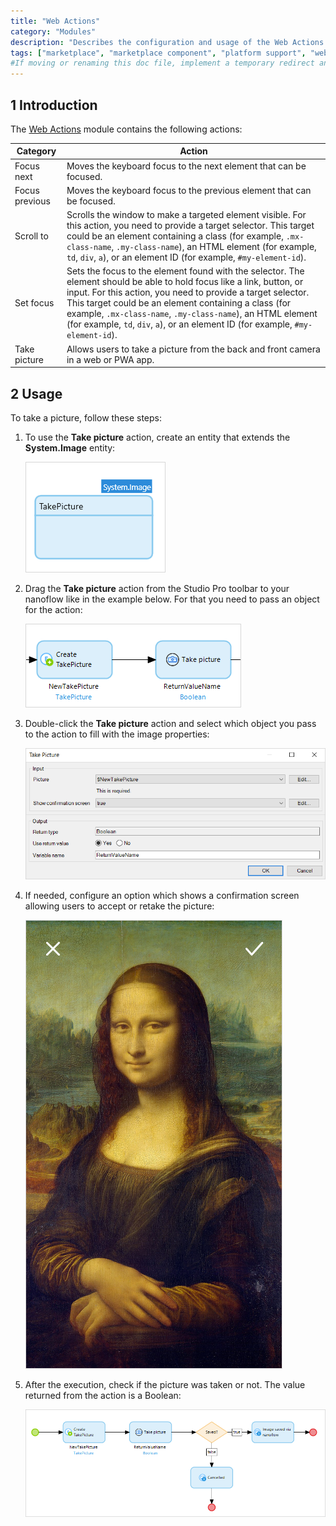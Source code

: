 ```yaml
---
title: "Web Actions"
category: "Modules"
description: "Describes the configuration and usage of the Web Actions module, which is available in the Mendix Marketplace."
tags: ["marketplace", "marketplace component", "platform support", "web actions"]
#If moving or renaming this doc file, implement a temporary redirect and let the respective team know they should update the URL in the product. See Mapping to Products for more details.
---
```


## 1 Introduction

The [Web Actions](https://marketplace.mendix.com/link/component/114337/) module contains the following actions:

| Category | Action |
| --- | --- |
| Focus next | Moves the keyboard focus to the next element that can be focused. |
| Focus previous | Moves the keyboard focus to the previous element that can be focused. |
| Scroll to | Scrolls the window to make a targeted element visible. For this action, you need to provide a target selector. This target could be an element containing a class (for example, `.mx-class-name`, `.my-class-name`), an HTML element (for example, `td`, `div`, `a`), or an element ID (for example, `#my-element-id`).  |
| Set focus | Sets the focus to the element found with the selector. The element should be able to hold focus like a link, button, or input. For this action, you need to provide a target selector. This target could be an element containing a class (for example, `.mx-class-name`, `.my-class-name`), an HTML element (for example, `td`, `div`, `a`), or an element ID (for example, `#my-element-id`). |
| Take picture | Allows users to take a picture from the back and front camera in a web or PWA app. |

## 2 Usage

To take a picture, follow these steps:

1.  To use the **Take picture** action, create an entity that extends the **System.Image** entity:

    ![Example entity](attachments/web-actions/entity.png)

2.  Drag the **Take picture** action from the Studio Pro toolbar to your nanoflow like in the example below. For that you need to pass an object for the action:

    ![Example nanoflow](attachments/web-actions/nanoflow.png)

3.  Double-click the **Take picture** action and select which object you pass to the action to fill with the image properties:

    ![Properties](attachments/web-actions/properties.png)

4.  If needed, configure an option which shows a confirmation screen allowing users to accept or retake the picture:

    ![Confirmation Screen](attachments/web-actions/confirmation.png)

5.  After the execution, check if the picture was taken or not. The value returned from the action is a Boolean:

    ![Check](attachments/web-actions/check.png)
